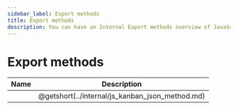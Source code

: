 ```yaml
---
sidebar_label: Export methods
title: Export methods
description: You can have an Internal Export methods overview of JavaScript Kanban in the documentation of the DHTMLX JavaScript Kanban library. Browse developer guides and API reference, try out code examples and live demos, and download a free 30-day evaluation version of DHTMLX Kanban.
---
```


# Export methods

| Name                                         | Description                                        |
| -------------------------------------------- | -------------------------------------------------- |
| [](../internal/js_kanban_json_method.md)     | @getshort(../internal/js_kanban_json_method.md)    |
